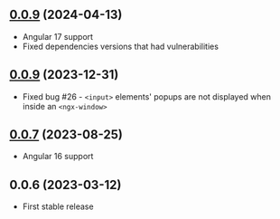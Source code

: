## [0.0.9](https://github.com/ethan-far/ngx-window/compare/v0.0.9...v0.0.10) (2024-04-13)

* Angular 17 support
* Fixed dependencies versions that had vulnerabilities

## [0.0.9](https://github.com/ethan-far/ngx-window/compare/v0.0.7...v0.0.9) (2023-12-31)

* Fixed bug #26 - `<input>` elements' popups are not displayed when inside an `<ngx-window>`

## [0.0.7](https://github.com/ethan-far/ngx-window/compare/v0.0.6...v0.0.7) (2023-08-25)

* Angular 16 support

## 0.0.6 (2023-03-12)

* First stable release
